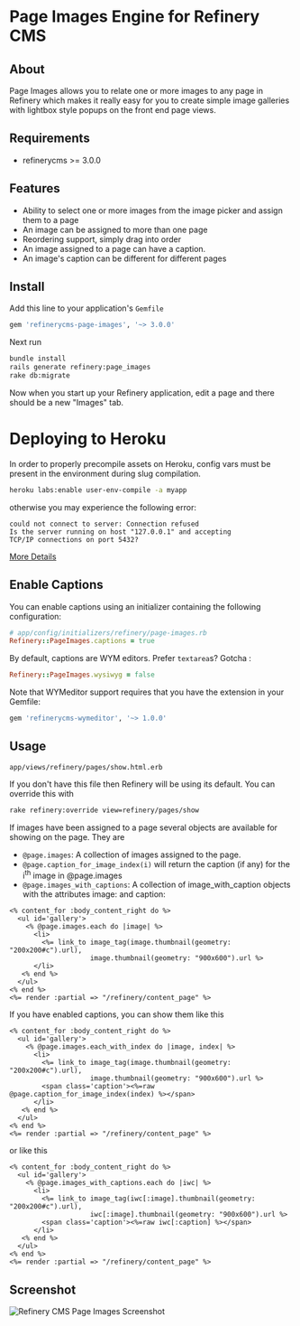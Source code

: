 # Page Images Engine for Refinery CMS

## About

Page Images allows you to relate one or more images to any page in Refinery which makes it really easy for you to create simple image galleries with lightbox style popups on the front end page views.

## Requirements

* refinerycms >= 3.0.0

## Features

* Ability to select one or more images from the image picker and assign them to a page
* An image can be assigned to more than one page
* Reordering support, simply drag into order
* An image assigned to a page can have a caption.
* An image's caption can be different for different pages

## Install

Add this line to your application's `Gemfile`

```ruby
gem 'refinerycms-page-images', '~> 3.0.0'
```

Next run

```bash
bundle install
rails generate refinery:page_images
rake db:migrate
```

Now when you start up your Refinery application, edit a page and there should be a new "Images" tab.

# Deploying to Heroku

In order to properly precompile assets on Heroku, config vars must be present in the environment during slug compilation.

```bash
heroku labs:enable user-env-compile -a myapp
```

otherwise you may experience the following error:
```
could not connect to server: Connection refused
Is the server running on host "127.0.0.1" and accepting
TCP/IP connections on port 5432?
```


[More Details](https://devcenter.heroku.com/articles/labs-user-env-compile)

## Enable Captions

You can enable captions using an initializer containing the following configuration:

```ruby
# app/config/initializers/refinery/page-images.rb
Refinery::PageImages.captions = true
```

By default, captions are WYM editors. Prefer `textarea`s? Gotcha :

```ruby
Refinery::PageImages.wysiwyg = false
```

Note that WYMeditor support requires that you have the extension in your Gemfile:

```ruby
gem 'refinerycms-wymeditor', '~> 1.0.0'
```

## Usage

`app/views/refinery/pages/show.html.erb`

If you don't have this file then Refinery will be using its default. You can override this with

```bash
rake refinery:override view=refinery/pages/show
```

If images have been assigned to a page several objects are available for showing on the page. They are

* `@page.images`: A collection of images assigned to the page.
* `@page.caption_for_image_index(i)` will return the caption (if any) for the i<sup>th</sup> image in @page.images
* `@page.images_with_captions`: A collection of image_with_caption objects with the attributes image: and caption:

```erb
<% content_for :body_content_right do %>
  <ul id='gallery'>
    <% @page.images.each do |image| %>
      <li>
        <%= link_to image_tag(image.thumbnail(geometry: "200x200#c").url),
                    image.thumbnail(geometry: "900x600").url %>
      </li>
   <% end %>
  </ul>
<% end %>
<%= render :partial => "/refinery/content_page" %>
```

If you have enabled captions, you can show them like this

```erb
<% content_for :body_content_right do %>
  <ul id='gallery'>
    <% @page.images.each_with_index do |image, index| %>
      <li>
        <%= link_to image_tag(image.thumbnail(geometry: "200x200#c").url),
                    image.thumbnail(geometry: "900x600").url %>
        <span class='caption'><%=raw @page.caption_for_image_index(index) %></span>
      </li>
   <% end %>
  </ul>
<% end %>
<%= render :partial => "/refinery/content_page" %>
```
or like this
```erb
<% content_for :body_content_right do %>
  <ul id='gallery'>
    <% @page.images_with_captions.each do |iwc| %>
      <li>
        <%= link_to image_tag(iwc[:image].thumbnail(geometry: "200x200#c").url),
                    iwc[:image].thumbnail(geometry: "900x600").url %>
        <span class='caption'><%=raw iwc[:caption] %></span>
      </li>
   <% end %>
  </ul>
<% end %>
<%= render :partial => "/refinery/content_page" %>
```
## Screenshot

![Refinery CMS Page Images Screenshot](http://refinerycms.com/system/images/0000/1736/refinerycms-page-images.png)
